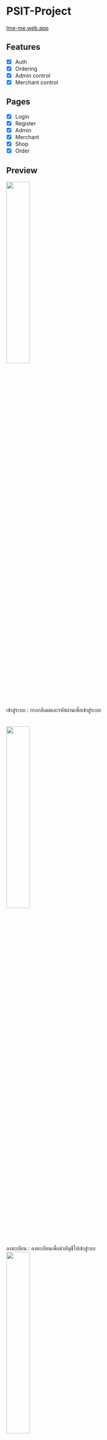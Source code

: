 # PSIT-Project

[lme-me.web.app](https://lme-me.web.app)

## Features

- [x] Auth
- [x] Ordering
- [x] Admin control
- [x] Merchant control

## Pages

- [x] Login
- [x] Register
- [x] Admin
- [x] Merchant
- [x] Shop
- [x] Order
## Preview
<img src="https://github.com/tigerza117/PSIT-Project/blob/master/lme/login.jpg?raw=true" width="35%" style="center"><br><br>
เข้าสู่ระบบ : กรอกอีเมลและรหัสผ่านเพื่อเข้าสู่ระบบ<br><br><br>
<img src="https://github.com/tigerza117/PSIT-Project/blob/master/lme/register.jpg?raw=true" width="35%" style="center"><br>
ลงทะเบียน : ลงทะเบียนเพื่อนำบัญชีไปเข้าสู่ะบบ<br>
<img src="https://github.com/tigerza117/PSIT-Project/blob/master/lme/home.jpg?raw=true" width="35%" style="center"><br>
หน้าหลัก : เลือกร้านที่ต้องการจะสั่งอาหาร<br>
<img src="https://github.com/tigerza117/PSIT-Project/blob/master/lme/wait-order.jpg?raw=true" width="35%" style="center"><br>
หน้าร้านค้า : เลือกเมนูอาหารที่ต้องการสั่ง<br>
<img src="https://github.com/tigerza117/PSIT-Project/blob/master/lme/ordering.jpg?raw=true" width="35%" style="center"><br>
สั่งอาหาร : เลือกปริมาณที่ต้องการและกดเลือก<br>
<img src="https://github.com/tigerza117/PSIT-Project/blob/master/lme/select.jpg?raw=true" width="35%" style="center"><br>
หน้ายืนยัน : ยืนยันรายการอาหารทั้งหมด<br>
<img src="https://github.com/tigerza117/PSIT-Project/blob/master/lme/ordering2.jpg?raw=true" width="35%" style="center"><br>
หน้ารอคิว : สามารถเช็คสถานะของอาหารได้ในหน้านี้<br>
<img src="https://github.com/tigerza117/PSIT-Project/blob/master/lme/shop.jpg?raw=true" width="35%" style="center"><br>
หน้ารับรายการอาหาร : ร้านค้าจะได้รับรายการอาหารจากหน้านี้<br>
<img src="https://github.com/tigerza117/PSIT-Project/blob/master/lme/shop2.jpg?raw=true" width="35%" style="center"><br>
หน้ารับรายการอาหาร : เมื่อมีรายการอาหารถูกสั่งเข้ามา<br>
<img src="https://github.com/tigerza117/PSIT-Project/blob/master/lme/shop3.jpg?raw=true" width="35%" style="center"><br>
หน้ารับรายการอาหาร : เมื่อรับรายการอาหารมาแล้ว<br>
<img src="https://github.com/tigerza117/PSIT-Project/blob/master/lme/finish.jpg?raw=true" width="35%" style="center"><br>
หน้าสถานะอาหาร : เมื่ออาหารพร้อมเสิร์ฟ<br>
<img src="https://github.com/tigerza117/PSIT-Project/blob/master/lme/admin1.jpg?raw=true" width="35%" style="center"><br>
หน้าสำหรับผู้ดูแล : สามารถแก้ไขร้านอาหารหรือเพิ่มร้านอาหารได้<br>
<img src="https://github.com/tigerza117/PSIT-Project/blob/master/lme/admin2.jpg?raw=true" width="35%" style="center"><br>
หน้าสำหรับผู้ดูแล : สามารถแก้ไขข้อมูลของบัญชีผู้ใช้งานได้<br>

## ผู้พัฒนา

|                                                                          | รหัสนักศึกษา |      ชื่อ-นามสกุล       |                      github                       |               หน้าที่                |
| :----------------------------------------------------------------------: | :----------: | :---------------------: | :-----------------------------------------------: | :----------------------------------: |
| <img src="https://avatars3.githubusercontent.com/u/13928985" width="70"> |   63070092   |   นพวรรณ ปักอินทรีย์    |    [tigerza117](https://github.com/tigerza117)    | Project manager, FullStack Developer |
| <img src="https://avatars3.githubusercontent.com/u/51158745" width="70"> |   63070088   | ธีรวีร์ ฐิติวัฒนากรศิริ |      [kaho1910](https://github.com/kaho1910)      |          FullStack Developer          |
| <img src="https://avatars3.githubusercontent.com/u/73659917" width="70"> |   63070083   |   ธาดา อัมพรประเสริฐ    |       [Trda092](https://github.com/Trda092)       |          Backend Developer           |
| <img src="https://avatars3.githubusercontent.com/u/73677460" width="70"> |   63070040   | เชาว์วัฒน์ อินทรพานิชย์ | [goteninwza007](https://github.com/goteninwza007) |         Frontnend Developer          |
| <img src="https://avatars3.githubusercontent.com/u/73677600" width="70"> |   63070076   |   ธนวัฒน์ จันต๊ะวงค์    |      [pp3times](https://github.com/pp3times)      |         Frontnend Developer          |
